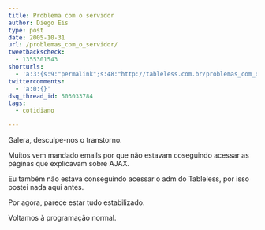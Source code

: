 ```yaml
---
title: Problema com o servidor
author: Diego Eis
type: post
date: 2005-10-31
url: /problemas_com_o_servidor/
tweetbackscheck:
  - 1355301543
shorturls:
  - 'a:3:{s:9:"permalink";s:48:"http://tableless.com.br/problemas_com_o_servidor";s:7:"tinyurl";s:26:"http://tinyurl.com/3janwvn";s:4:"isgd";s:19:"http://is.gd/V1K0Xf";}'
twittercomments:
  - 'a:0:{}'
dsq_thread_id: 503033784
tags:
  - cotidiano

---
```

Galera, desculpe-nos o transtorno.
  
Muitos vem mandado emails por que não estavam coseguindo acessar as páginas que explicavam sobre AJAX.
  
Eu também não estava conseguindo acessar o adm do Tableless, por isso postei nada aqui antes.
  
Por agora, parece estar tudo estabilizado. 

Voltamos à programação normal.
